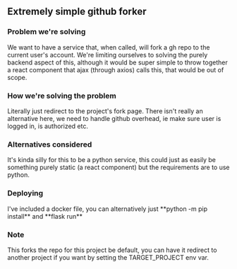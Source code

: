 <h2> Extremely simple github forker</h2>

<h3>Problem we're solving</h3>
We want to have a service that, when called, will fork a gh repo to the current
user's account. We're limiting ourselves to solving the purely backend aspect of this,
although it would be super simple to throw together a react component 
that ajax (through axios) calls this, that would be out of scope.

<h3>How we're solving the problem</h3>
Literally just redirect to the project's fork page. There isn't
really an alternative here, we need to handle github overhead, ie make sure
user is logged in, is authorized etc.

<h3>Alternatives considered</h3>
It's kinda silly for this to be a python service, this could just as easily
be something purely static (a react component) but the requirements are to use python.

<h3>Deploying</h3>
I've included a docker file, you can alternatively just
**python -m pip install** and **flask run** 

<h3>Note</h3>
This forks the repo for this project be default, you can have it 
redirect to another project if you want by setting the TARGET_PROJECT env var.